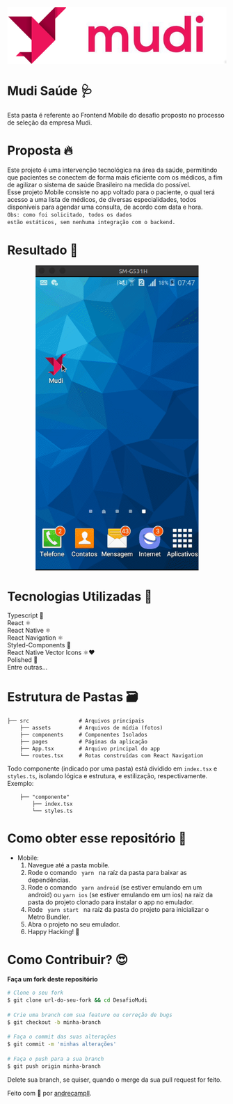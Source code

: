 <p align="center">
  <img src="../logo.png"/>
</p>

# Mudi Saúde 🩺
Esta pasta é referente ao Frontend Mobile do desafio proposto no processo de seleção da empresa Mudi.

# Proposta 🔥
Este projeto é uma intervenção tecnológica na área da saúde, permitindo que pacientes se conectem de forma mais eficiente com
os médicos, a fim de agilizar o sistema de saúde Brasileiro na medida do possível.<br />
Esse projeto Mobile consiste no app voltado para o paciente, o qual terá acesso a uma lista de médicos, de diversas especialidades, 
todos disponíveis para agendar uma consulta, de acordo com data e hora.
<br />
<code>Obs: como foi solicitado, todos os dados estão estáticos, sem nenhuma integração com o backend.</code> <br />

# Resultado 🚀
<p align="center">
  <img src="mudimobile.gif"/>
</p>

# Tecnologias Utilizadas 🚀
Typescript 🦕 </br>
React ⚛️ <br />
React Native ⚛️ <br />
React Navigation ⚛️ <br />
Styled-Components 💅 <br />
React Native Vector Icons ⚛️❤️ <br />
Polished 🌈 <br />
Entre outras...

# Estrutura de Pastas 🗃️

    ├── src                # Arquivos principais
        ├── assets         # Arquivos de mídia (fotos)
        ├── components     # Componentes Isolados
        ├── pages          # Páginas da aplicação
        ├── App.tsx        # Arquivo principal do app
        └── routes.tsx     # Rotas construídas com React Navigation
Todo componente (indicado por uma pasta) está dividido em <code>index.tsx</code> e <code>styles.ts</code>, isolando lógica e estrutura, e
estilização, respectivamente. <br />
Exemplo:

        ├── "componente"
            ├── index.tsx        
            └── styles.ts

# Como obter esse repositório 🤔
- Mobile:
  1. Navegue até a pasta mobile.
  2. Rode o comando <code> yarn </code> na raíz da pasta para baixar as dependências.
  3. Rode o comando <code> yarn android</code> (se estiver emulando em um android) ou <code>yarn ios</code> (se estiver emulando em um ios) na raíz da pasta do projeto clonado para instalar o app no emulador.
  4. Rode <code> yarn start </code> na raíz da pasta do projeto para inicializar o Metro Bundler.
  5. Abra o projeto no seu emulador.
  6. Happy Hacking! 🚀

# Como Contribuir? 😍
**Faça um fork deste repositório**

```bash
# Clone o seu fork
$ git clone url-do-seu-fork && cd DesafioMudi

# Crie uma branch com sua feature ou correção de bugs
$ git checkout -b minha-branch

# Faça o commit das suas alterações
$ git commit -m 'minhas alterações'

# Faça o push para a sua branch
$ git push origin minha-branch
```

Delete sua branch, se quiser, quando o merge da sua pull request for feito. <br />

Feito com 💜 por <a href="https://www.linkedin.com/in/andrecampll/" target="blank">andrecampll</a>.
